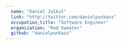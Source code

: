 ```yaml
---
  name: "Daniel Jalkut"
  link: "http://twitter.com/danielpunkass"
  occupation_title: "Software Engineer"
  organization: "Red Sweater"
  github: "danielpunkass"
---
```

